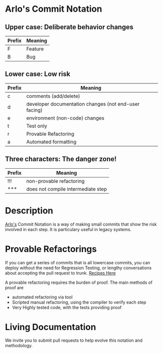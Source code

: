 # Arlo's Commit Notation

## Upper case: Deliberate behavior changes

| Prefix  | Meaning                                                   |
| ------- | --------------------------------------------------------- |
| F       | Feature                                                   |
| B       | Bug                                                       |

## Lower case: Low risk

| Prefix  | Meaning                                                   |
| ------- | --------------------------------------------------------- |
| c       | comments (add/delete)                                     |
| d       | developer documentation changes (not end-user facing)     |
| e       | environment (non-code) changes                            |
| t       | Test only                                                 |
| r       | Provable Refactoring                                      |
| a       | Automated formatting                                      |

## Three characters: The danger zone!

| Prefix  | Meaning                                                   |
| ------- | --------------------------------------------------------- |
| !!!     | non-provable refactoring                                  |
| ***     | does not compile intermediate step                        |

# Description

[Arlo's](https://twitter.com/arlobelshee) Commit Notation is a way of making small commits that show the risk involved in each step. It is particulary useful in legacy systems. 

# Provable Refactorings

If you can get a series of commits that is all lowercase commits, you can deploy without the need for Regression Testing, or lengthy conversations about accepting the pull request to trunk.
[Recipes Here](https://github.com/InnovatingTeams/provable-refactorings)

A provable refactoring requires the burden of proof. The main methods of proof are
* automated refactoring via tool
* Scripted manual refactoring, using the compiler to verify each step
* Very Highly tested code, with the tests providing proof

# Living Documentation

We invite you to submit pull requests to help evolve this notation and methodology.
